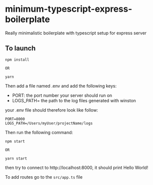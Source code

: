# minimum-typescript-express-boilerplate

Really minimalistic boilerplate with typescript setup for express server

## To launch

```
npm install

OR

yarn
```

Then add a file named .env and add the following keys:

- PORT: the port number your server should run on
- LOGS_PATH= the path to the log files generated with winston

your .env file should therefore look like follow:

```
PORT=8000
LOGS_PATH=/Users/myUser/projectName/logs
```

Then run the following command:

```
npm start

OR

yarn start
```

then try to connect to http://localhost:8000, it should print Hello World!

To add routes go to the `src/app.ts` file
